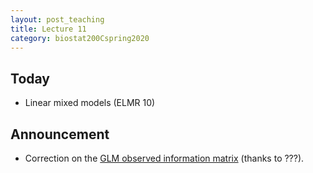 ```yaml
---
layout: post_teaching
title: Lecture 11
category: biostat200Cspring2020
---
```


## Today

* Linear mixed models (ELMR 10)

## Announcement

* Correction on the [GLM observed information matrix](https://ucla-biostat-200c-2020spring.github.io/slides/09-glm/glm.html#fisher-scoring-algorithm-and-irwls) (thanks to ???).  


